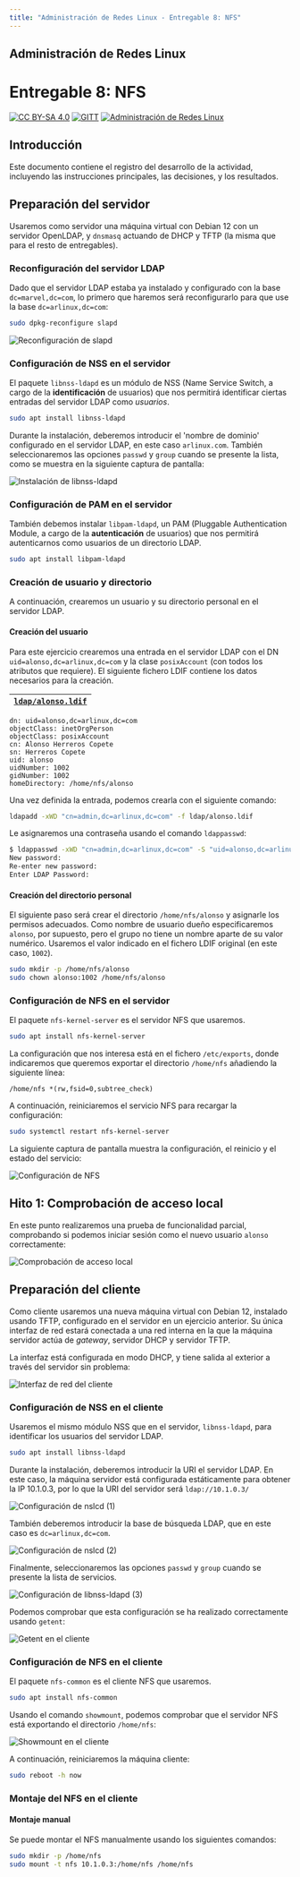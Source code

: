 ```yaml
---
title: "Administración de Redes Linux - Entregable 8: NFS"
---
```


## Administración de Redes Linux

# Entregable 8: NFS

<!-- markdownlint-disable MD053 -->
[![CC BY-SA 4.0][shield-cc-by-sa]][cc-by-sa]
[![GITT][shield-gitt]][gitt]
[![Administración de Redes Linux][shield-lna]][lna]

## Introducción

Este documento contiene el registro del desarrollo de la actividad, incluyendo
las instrucciones principales, las decisiones, y los resultados.

## Preparación del servidor

Usaremos como servidor una máquina virtual con Debian 12 con un servidor
OpenLDAP, y `dnsmasq` actuando de DHCP y TFTP (la misma que para el resto de
entregables).

### Reconfiguración del servidor LDAP

Dado que el servidor LDAP estaba ya instalado y configurado con la base
`dc=marvel,dc=com`, lo primero que haremos será reconfigurarlo para que use la
base `dc=arlinux,dc=com`:

```sh
sudo dpkg-reconfigure slapd
```

![Reconfiguración de slapd](img/0.1-reconfigure-slapd.png)

### Configuración de NSS en el servidor

El paquete `libnss-ldapd` es un módulo de NSS (Name Service Switch, a cargo de
la **identificación** de usuarios) que nos permitirá identificar ciertas
entradas del servidor LDAP como *usuarios*.

```sh
sudo apt install libnss-ldapd
```

Durante la instalación, deberemos introducir el 'nombre de dominio' configurado
en el servidor LDAP, en este caso `arlinux.com`. También seleccionaremos las
opciones `passwd` y `group` cuando se presente la lista, como se muestra en la
siguiente captura de pantalla:

![Instalación de libnss-ldapd](img/0.2-install-libnss-ldapd.png)

### Configuración de PAM en el servidor

También debemos instalar `libpam-ldapd`, un PAM (Pluggable Authentication
Module, a cargo de la **autenticación** de usuarios) que nos permitirá
autenticarnos como usuarios de un directorio LDAP.

```sh
sudo apt install libpam-ldapd
```

### Creación de usuario y directorio

A continuación, crearemos un usuario y su directorio personal en el servidor
LDAP.

#### Creación del usuario

Para este ejercicio crearemos una entrada en el servidor LDAP con el DN
`uid=alonso,dc=arlinux,dc=com` y la clase `posixAccount` (con todos los
atributos que requiere). El siguiente fichero LDIF contiene los datos
necesarios para la creación.

| [`ldap/alonso.ldif`](ldap/alonso.ldif) |
| -------------------------------------- |

```ldif
dn: uid=alonso,dc=arlinux,dc=com
objectClass: inetOrgPerson
objectClass: posixAccount
cn: Alonso Herreros Copete
sn: Herreros Copete
uid: alonso
uidNumber: 1002
gidNumber: 1002
homeDirectory: /home/nfs/alonso
```

Una vez definida la entrada, podemos crearla con el siguiente comando:

```sh
ldapadd -xWD "cn=admin,dc=arlinux,dc=com" -f ldap/alonso.ldif
```

Le asignaremos una contraseña usando el comando `ldappasswd`:

```sh
$ ldappasswd -xWD "cn=admin,dc=arlinux,dc=com" -S "uid=alonso,dc=arlinux,dc=com"
New password: 
Re-enter new password: 
Enter LDAP Password: 
```

#### Creación del directorio personal

El siguiente paso será crear el directorio `/home/nfs/alonso` y asignarle los
permisos adecuados. Como nombre de usuario dueño especificaremos `alonso`, por
supuesto, pero el grupo no tiene un nombre aparte de su valor numérico.
Usaremos el valor indicado en el fichero LDIF original (en este caso, `1002`).

```sh
sudo mkdir -p /home/nfs/alonso
sudo chown alonso:1002 /home/nfs/alonso
```

### Configuración de NFS en el servidor

El paquete `nfs-kernel-server` es el servidor NFS que usaremos.

```sh
sudo apt install nfs-kernel-server
```

La configuración que nos interesa está en el fichero `/etc/exports`, donde
indicaremos que queremos exportar el directorio `/home/nfs` añadiendo
la siguiente línea:

```exports
/home/nfs *(rw,fsid=0,subtree_check)
```

A continuación, reiniciaremos el servicio NFS para recargar la configuración:

```sh
sudo systemctl restart nfs-kernel-server
```

La siguiente captura de pantalla muestra la configuración, el reinicio y el
estado del servicio:

![Configuración de NFS](img/0.3-nfs-config.png)

## Hito 1: Comprobación de acceso local

En este punto realizaremos una prueba de funcionalidad parcial, comprobando
si podemos iniciar sesión como el nuevo usuario `alonso` correctamente:

![Comprobación de acceso local](img/1-local-test.png)

## Preparación del cliente

Como cliente usaremos una nueva máquina virtual con Debian 12, instalado usando
TFTP, configurado en el servidor en un ejercicio anterior. Su única interfaz de
red estará conectada a una red interna en la que la máquina servidor actúa de
*gateway*, servidor DHCP y servidor TFTP.

La interfaz está configurada en modo DHCP, y tiene salida al exterior a través
del servidor sin problema:

![Interfaz de red del cliente](img/0.4-client-net-demo.png)

### Configuración de NSS en el cliente

Usaremos el mismo módulo NSS que en el servidor, `libnss-ldapd`, para
identificar los usuarios del servidor LDAP.

```sh
sudo apt install libnss-ldapd
```

Durante la instalación, deberemos introducir la URI el servidor LDAP. En este
caso, la máquina servidor está configurada estáticamente para obtener la IP
10.1.0.3, por lo que la URI del servidor será `ldap://10.1.0.3/`

![Configuración de nslcd (1)](img/0.5-conf-nslcd-1.png)

También deberemos introducir la base de búsqueda LDAP, que en este caso es
`dc=arlinux,dc=com`.

![Configuración de nslcd (2)](img/0.6-conf-nslcd-2.png)

Finalmente, seleccionaremos las opciones `passwd` y `group` cuando se presente
la lista de servicios.

![Configuración de libnss-ldapd (3)](img/0.7-conf-libnss-ldapd.png)

Podemos comprobar que esta configuración se ha realizado correctamente usando
`getent`:

![Getent en el cliente](img/0.8-getent-client.png)

### Configuración de NFS en el cliente

El paquete `nfs-common` es el cliente NFS que usaremos.

```sh
sudo apt install nfs-common
```

Usando el comando `showmount`, podemos comprobar que el servidor NFS está
exportando el directorio `/home/nfs`:

![Showmount en el cliente](img/0.9-showmount.png)

A continuación, reiniciaremos la máquina cliente:

```sh
sudo reboot -h now
```

### Montaje del NFS en el cliente

#### Montaje manual

Se puede montar el NFS manualmente usando los siguientes comandos:

```sh
sudo mkdir -p /home/nfs
sudo mount -t nfs 10.1.0.3:/home/nfs /home/nfs
```

[shield-cc-by-sa]: https://img.shields.io/badge/License-CC%20BY--SA%204.0-lightgrey.svg
[shield-gitt]:     https://img.shields.io/badge/Degree-Telecommunication_Technologies_Engineering_|_UC3M-eee
[shield-lna]:       https://img.shields.io/badge/Course-Linux_Networks_Administration-eee

[cc-by-sa]: https://creativecommons.org/licenses/by-sa/4.0/
[gitt]:     https://uc3m.es/bachelor-degree/telecommunication
[lna]:       https://aplicaciones.uc3m.es/cpa/generaFicha?est=252&plan=445&asig=18467&idioma=2
